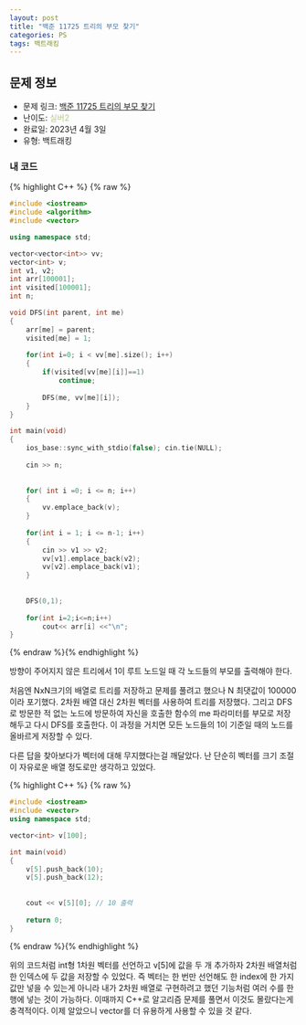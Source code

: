 ```yaml
---
layout: post
title: "백준 11725 트리의 부모 찾기"
categories: PS
tags: 백트래킹
---
```


## 문제 정보
- 문제 링크: [백준 11725 트리의 부모 찾기](https://www.acmicpc.net/problem/11725)
- 난이도: <span style="color:#B5C78A">실버2</span>
- 완료일: 2023년 4월 3일
- 유형: 백트래킹

### 내 코드

{% highlight C++ %} {% raw %}
```C++
#include <iostream>
#include <algorithm>
#include <vector>

using namespace std;

vector<vector<int>> vv;
vector<int> v;
int v1, v2;
int arr[100001];
int visited[100001];
int n;

void DFS(int parent, int me)
{
	arr[me] = parent;
	visited[me] = 1;
	
	for(int i=0; i < vv[me].size(); i++)
	{
		if(visited[vv[me][i]]==1)
			continue;
		
		DFS(me, vv[me][i]);
	}
}

int main(void)
{
	ios_base::sync_with_stdio(false); cin.tie(NULL);
	
	cin >> n;
	
	
	for( int i =0; i <= n; i++)
	{
		vv.emplace_back(v);
	}
	
	for(int i = 1; i <= n-1; i++)
	{
		cin >> v1 >> v2;
		vv[v1].emplace_back(v2);
		vv[v2].emplace_back(v1);
	}
	
	
	DFS(0,1);
	
	for(int i=2;i<=n;i++)
		cout<< arr[i] <<"\n";
}
```
{% endraw %}{% endhighlight %}

방향이 주어지지 않은 트리에서 1이 루트 노드일 때 각 노드들의 부모를 출력해야 한다.

처음엔 NxN크기의 배열로 트리를 저장하고 문제를 풀려고 했으나 N 최댓값이 100000이라 포기했다. 2차원 배열 대신 2차원 벡터를 사용하여 트리를 저장했다. 그리고 DFS로 방문한 적 없는 노드에 방문하여 자신을 호출한 함수의 me 파라미터를 부모로 저장해두고 다시 DFS를 호출한다. 이 과정을 거치면 모든 노드들의 1이 기준일 때의 노드를 올바르게 저장할 수 있다.

다른 답을 찾아보다가 벡터에 대해 무지했다는걸 깨달았다. 난 단순히 벡터를 크기 조절이 자유로운 배열 정도로만 생각하고 있었다.

{% highlight C++ %} {% raw %}
```C++
#include <iostream>
#include <vector>
using namespace std;

vector<int> v[100];

int main(void) 
{
	v[5].push_back(10);
	v[5].push_back(12);
	
	
	cout << v[5][0]; // 10 출력
	
	return 0;
}

```
{% endraw %}{% endhighlight %}

위의 코드처럼 int형 1차원 벡터를 선언하고 v[5]에 값을 두 개 추가하자 2차원 배열처럼 한 인덱스에 두 값을 저장할 수 있었다. 즉 벡터는 한 번만 선언해도 한 index에 한 가지 값만 넣을 수 있는게 아니라 내가 2차원 배열로 구현하려고 했던 기능처럼 여러 수를 한 행에 넣는 것이 가능하다. 이때까지 C++로 알고리즘 문제를 풀면서 이것도 몰랐다는게 충격적이다. 이제 알았으니 vector를 더 유용하게 사용할 수 있을 것 같다.
